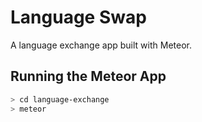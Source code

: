 Language Swap
=================

A language exchange app built with Meteor.


## Running the Meteor App

```bash
> cd language-exchange
> meteor
```
